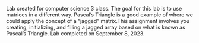 Lab created for computer science 3 class. The goal for this lab is to use matrices in a different way. Pascal’s Triangle is a good
example of where we could apply the concept of a “jagged” matrix.This assignment involves you creating, initializing, and filling a jagged array based on
what is known as Pascal’s Triangle. Lab completed on September 8, 2023.
